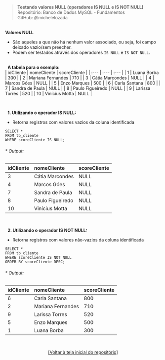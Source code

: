 > **Testando valores NULL (operadores IS NULL e IS NOT NULL)**  
> Repositório: Banco de Dados MySQL - Fundamentos  
> GitHub: @michelelozada
&nbsp;
     
&nbsp;      
**Valores NULL**    
- São aqueles a que não há nenhum valor associado, ou seja, foi campo deixado vazio/sem preecher.
- Podem ser testados através dos operadores `IS NULL` e `IS NOT NULL`.  
&nbsp;
     
&nbsp;
**A tabela para o exemplo:**   
| idCliente | nomeCliente 		| scoreCliente |
| :---      | :---	      		| :---         |
| 1         | Luana Borba	    | 300          |
| 2	        | Mariana Fernandes | 710          |
| 3	        | Cátia Marcondes	| NULL         |
| 4	        | Marcos Góes	    | NULL         |
| 5	        | Enzo Marques	    | 500          |
| 6	        | Carla Santana	    | 800          |
| 7	        | Sandra de Paula	| NULL         |
| 8	        | Paulo Figueiredo  | NULL         |
| 9	        | Larissa Torres	| 520          |
| 10        | Vinícius Motta	| NULL         |

&nbsp;
     
&nbsp;
**1. Utilizando o operador IS NULL:**  
* Retorna registros com valores vazios da coluna identificada
```mysql
SELECT * 
FROM tb_cliente 
WHERE scoreCliente IS NULL;
```
###### * Output:  
| idCliente | nomeCliente 		| scoreCliente |
| :---      | :---	      		| :---         |
| 3	        | Cátia Marcondes	| NULL         |
| 4	        | Marcos Góes	    | NULL         |
| 7	        | Sandra de Paula	| NULL         |
| 8	        | Paulo Figueiredo  | NULL         |
| 10        | Vinícius Motta	| NULL         |

&nbsp;
     
&nbsp;
**2. Utilizando o operador IS NOT NULL:**  
* Retorna registros com valores não-vazios da coluna identificada  
```mysql
SELECT * 
FROM tb_cliente 
WHERE scoreCliente IS NOT NULL
ORDER BY scoreCliente DESC;
```
###### * Output:  
| idCliente | nomeCliente 		| scoreCliente |
| :---      | :---	      		| :---         |
| 6	        | Carla Santana	    | 800          |
| 2	        | Mariana Fernandes | 710          |
| 9	        | Larissa Torres	| 520          |
| 5	        | Enzo Marques	    | 500          |
| 1         | Luana Borba	    | 300          |

&nbsp;

<div align="center">
<a href="https://github.com/michelelozada/MySQL-Study-Notes">[Voltar à tela inicial do repositório]</a>
</div>